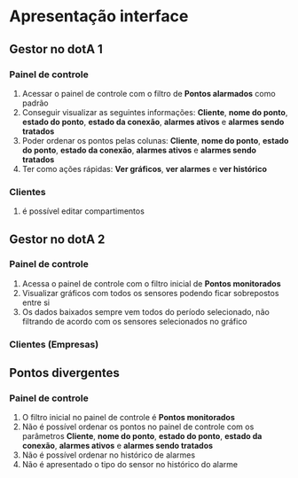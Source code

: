 # Apresentação interface

## Gestor no dotA 1

### Painel de controle

1. Acessar o painel de controle com o filtro de **Pontos alarmados** como padrão
2. Conseguir visualizar as seguintes informações: **Cliente**, **nome do ponto**, **estado do ponto**, **estado da conexão**, **alarmes ativos** e **alarmes sendo tratados**
3. Poder ordenar os pontos pelas colunas: **Cliente**, **nome do ponto**, **estado do ponto**, **estado da conexão**, **alarmes ativos** e **alarmes sendo tratados**
4. Ter como ações rápidas: **Ver gráficos**, **ver alarmes** e **ver histórico**

### Clientes

1. é possível editar compartimentos

## Gestor no dotA 2

### Painel de controle

1. Acessa o painel de controle com o filtro inicial de **Pontos monitorados**
2. Visualizar gráficos com todos os sensores podendo ficar sobrepostos entre si
3. Os dados baixados sempre vem todos do período selecionado, não filtrando de acordo com os sensores selecionados no gráfico

### Clientes (Empresas)

## Pontos divergentes

### Painel de controle

1. O filtro inicial no painel de controle é **Pontos monitorados**
2. Não é possível ordenar os pontos no painel de controle com os parâmetros **Cliente**, **nome do ponto**, **estado do ponto**, **estado da conexão**, **alarmes ativos** e **alarmes sendo tratados**
3. Não é possível ordenar no histórico de alarmes
4. Não é apresentado o tipo do sensor no histórico do alarme
<!--stackedit_data:
eyJoaXN0b3J5IjpbLTEwOTYyNzczLC0xMjE1MTIzMDU2LDQyMT
Y3MTg5NiwtMTUwODY0MjYxMCwtMTU3NTM3NzA4NCwxMTk3OTE4
MzkyLC0xODcyMjA2NzQyLDczMDk5ODExNl19
-->
